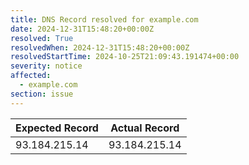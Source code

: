 ```yaml
---
title: DNS Record resolved for example.com
date: 2024-12-31T15:48:20+00:00Z
resolved: True
resolvedWhen: 2024-12-31T15:48:20+00:00Z
resolvedStartTime: 2024-10-25T21:09:43.191474+00:00
severity: notice
affected:
  - example.com
section: issue
---
```


| Expected Record  | Actual Record  |
|------------------|----------------|
| 93.184.215.14 | 93.184.215.14 |
